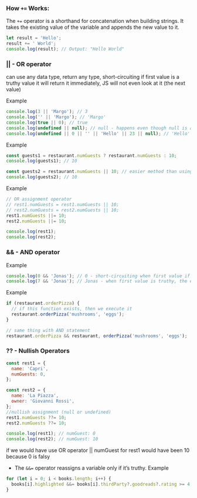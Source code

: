 

### How `+=` Works:

The `+=` operator is a shorthand for concatenation when building strings. It takes the existing value of the variable and appends the new value to it.

```js
let result = 'Hello';
result += ' World';
console.log(result); // Output: "Hello World"
```
### ||  - OR operator

can use any data type, return any type, short-circuiting
if first value is a truthy value it will return it immediately, JS will not even look at it (the next value)


Example
```js
console.log(3 || 'Margo'); // 3
console.log('' || 'Margo'); // 'Margo'
console.log(true || 0); // true
console.log(undefined || null); // null - happens even though null is also a falsy value
console.log(undefined || 0 || '' || 'Hello' || 23 || null); // 'Hello' - first truthy value
```

Example
```js
const guests1 = restaurant.numGuests ? restaurant.numGuests : 10;
console.log(guests1); // 10

const guests2 = restaurant.numGuests || 10; // easier method than using ternary statement
console.log(guests2); // 10 
```

Example 
```js
// OR assignment operator
// rest1.numGuests = rest1.numGuests || 10;
// rest2.numGuests = rest2.numGuests || 10;
rest1.numGuests ||= 10;
rest2.numGuests ||= 10;

console.log(rest1);
console.log(rest2);
```

### && - AND operator

Example 
```js
console.log(0 && 'Jonas'); // 0 - short-circuiting when first value if false and returns the first value without evaluating second operator
console.log(7 && 'Jonas'); // Jonas - when first value is truthy, the evaluation continues and return the last true operator
```

Example
```js
if (restaurant.orderPizza) {
  // if this function exists, then we execute it
  restaurant.orderPizza('mushrooms', 'eggs');
}

// same thing with AND statement
restaurant.orderPizza && restaurant, orderPizza('mushrooms', 'eggs');
```

### ?? - Nullish Operators

```js
const rest1 = {
  name: 'Capri',
  numGuests: 0,
};

const rest2 = {
  name: 'La Piazza',
  owner: 'Giovanni Rossi',
};
//nullish assignment (null or undefined)
rest1.numGuests ??= 10;
rest2.numGuests ??= 10;

console.log(rest1); // numGuest: 0
console.log(rest2); // numGuest: 10
```
if we would have use OR operator || numGuest for rest1 would have been 10 because 0 is falsy 


- The `&&=` operator reassigns a variable only if it’s truthy.
Example
```js
for (let i = 0; i < books.length; i++) {
  books[i].highlighted &&= books[i].thirdParty?.goodreads?.rating >= 4.2;
}
```